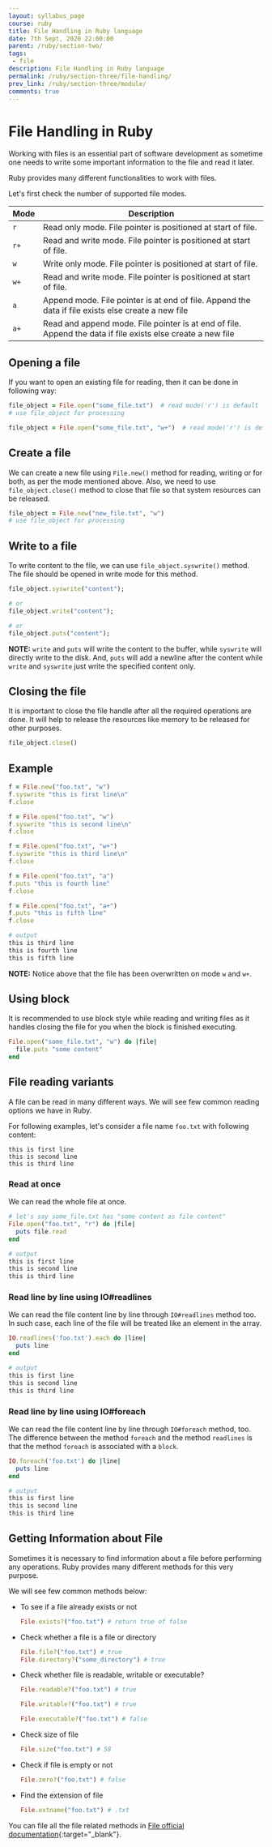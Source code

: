 ```yaml
---
layout: syllabus_page
course: ruby
title: File Handling in Ruby language
date: 7th Sept, 2020 22:00:00
parent: /ruby/section-two/
tags:
 - file
description: File Handling in Ruby language
permalink: /ruby/section-three/file-handling/
prev_link: /ruby/section-three/module/
comments: true
---
```


# File Handling in Ruby

Working with files is an essential part of software development as sometime one needs to write some important information to the file and read it later.

Ruby provides many different functionalities to work with files.

Let's first check the number of supported file modes.

| Mode | Description |
| -- | -- |
| `r` | Read only mode. File pointer is positioned at start of file. |
| `r+` | Read and write mode. File pointer is positioned at start of file. |
| `w` | Write only mode. File pointer is positioned at start of file. |
| `w+` | Read and write mode. File pointer is positioned at start of file. |
| `a` | Append mode. File pointer is at end of file. Append the data if file exists else create a new file |
| `a+` | Read and append mode. File pointer is at end of file. Append the data if file exists else create a new file |

## Opening a file

If you want to open an existing file for reading, then it can be done in following way:

```ruby
file_object = File.open("some_file.txt")  # read mode('r') is default
# use file_object for processing

file_object = File.open("some_file.txt", "w+")  # read mode('r') is default
```

## Create a file

We can create a new file using `File.new()` method for reading, writing or for both, as per the mode mentioned above.
Also, we need to use `file_object.close()` method to close that file so that system resources can be released.

```ruby
file_object = File.new("new_file.txt", "w")
# use file_object for processing
```

## Write to a file

To write content to the file, we can use `file_object.syswrite()` method. The file should be opened in write mode for this method.

```ruby
file_object.syswrite("content");

# or
file_object.write("content");

# or
file_object.puts("content");
```

__NOTE:__ `write` and `puts` will write the content to the buffer, while `syswrite` will directly write to the disk.
And, `puts` will add a newline after the content while `write` and `syswrite` just write the specified content only.

## Closing the file

It is important to close the file handle after all the required operations are done.
It will help to release the resources like memory to be released for other purposes.

```ruby
file_object.close()
```

## Example

```ruby
f = File.new("foo.txt", "w")
f.syswrite "this is first line\n"
f.close

f = File.open("foo.txt", "w")
f.syswrite "this is second line\n"
f.close

f = File.open("foo.txt", "w+")
f.syswrite "this is third line\n"
f.close

f = File.open("foo.txt", "a")
f.puts "this is fourth line"
f.close

f = File.open("foo.txt", "a+")
f.puts "this is fifth line"
f.close

# output
this is third line
this is fourth line
this is fifth line
```

__NOTE:__ Notice above that the file has been overwritten on mode `w` and `w+`.

## Using block

It is recommended to use block style while reading and writing files as it handles closing the file for you when the block is finished executing.

```ruby
File.open("some_file.txt", "w") do |file|
  file.puts "some content"
end
```

## File reading variants

A file can be read in many different ways.
We will see few common reading options we have in Ruby.

For following examples, let's consider a file name `foo.txt` with following content:

```text
this is first line
this is second line
this is third line
```

### Read at once

We can read the whole file at once.

```ruby
# let's say some_file.txt has "some content as file content"
File.open("foo.txt", "r") do |file|
  puts file.read
end

# output
this is first line
this is second line
this is third line
```

### Read line by line using IO#readlines

We can read the file content line by line through `IO#readlines` method too.
In such case, each line of the file will be treated like an element in the array.

```ruby
IO.readlines('foo.txt').each do |line|
  puts line
end

# output
this is first line
this is second line
this is third line
```

### Read line by line using IO#foreach

We can read the file content line by line through `IO#foreach` method, too.
The difference between the method `foreach` and the method `readlines` is that the method `foreach` is associated with a `block`.

```ruby
IO.foreach('foo.txt') do |line|
  puts line
end

# output
this is first line
this is second line
this is third line
```

## Getting Information about File

Sometimes it is necessary to find information about a file before performing any operations.
Ruby provides many different methods for this very purpose.

We will see few common methods below:

- To see if a file already exists or not

  ```ruby
  File.exists?("foo.txt") # return true of false
  ```

- Check whether a file is a file or directory

  ```ruby
  File.file?("foo.txt") # true
  File.directory?("some_directory") # true
  ```

- Check whether file is readable, writable or executable?

  ```ruby
  File.readable?("foo.txt") # true

  File.writable?("foo.txt") # true

  File.executable?("foo.txt") # false
  ```

- Check size of file

  ```ruby
  File.size("foo.txt") # 58
  ```

- Check if file is empty or not

  ```ruby
  File.zero?("foo.txt") # false
  ```

- Find the extension of file

  ```ruby
  File.extname("foo.txt") # .txt
  ```

You can file all the file related methods in [File official documentation](https://ruby-doc.org/core-3.2.2/File.html){:target="_blank"}.
